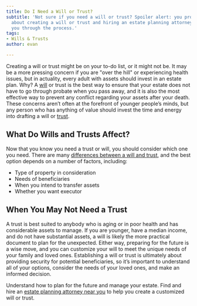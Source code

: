 ```yaml
---
title: Do I Need a Will or Trust?
subtitle: 'Not sure if you need a will or trust? Spoiler alert: you probably do. Read
  about creating a will or trust and hiring an estate planning attorney to help guide
  you through the process.'
tags:
- Wills & Trusts
author: evan

---
```

Creating a will or trust might be on your to-do list, or it might not be. It may be a more pressing concern if you are "over the hill" or experiencing health issues, but in actuality, every adult with assets should invest in an estate plan. Why? A [will](/docs/what-is-a-will/) or trust is the best way to ensure that your estate does not have to go through probate when you pass away, and it is also the most effective way to prevent any conflict regarding your assets after your death. These concerns aren’t often at the forefront of younger people’s minds, but any person who has anything of value should invest the time and energy into drafting a will or [trust](/docs/what-is-a-trust/).

## What Do Wills and Trusts Affect?

Now that you know you need a trust or will, you should consider which one you need. There are many [differences between a will and trust](/docs/difference-between-wills-trusts/), and the best option depends on a number of factors, including:

* Type of property in consideration
* Needs of beneficiaries
* When you intend to transfer assets
* Whether you want executor

## When You May Not Need a Trust

A trust is best suited to anybody who is aging or in poor health and has considerable assets to manage. If you are younger, have a median income, and do not have substantial assets, a will is likely the more practical document to plan for the unexpected. Either way, preparing for the future is a wise move, and you can customize your will to meet the unique needs of your family and loved ones. Establishing a will or trust is ultimately about providing security for potential beneficiaries, so it’s important to understand all of your options, consider the needs of your loved ones, and make an informed decision.

Understand how to plan for the future and manage your estate. Find and hire an [estate planning attorney near you](/estate-planning-attorneys/) to help you create a customized will or trust.